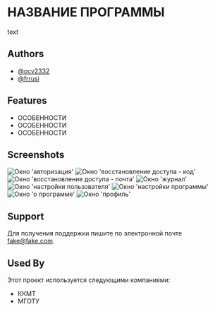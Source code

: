 # НАЗВАНИЕ ПРОГРАММЫ

text


## Authors

- [@ocv2332](https://github.com/ocv2332)
- [@frrusi](https://github.com/frrusi)


## Features

- ОСОБЕННОСТИ
- ОСОБЕННОСТИ
- ОСОБЕННОСТИ


## Screenshots

![Окно 'авторизация'](https://user-images.githubusercontent.com/75139331/166671989-e025982e-9893-4dda-9f63-dc98a195b4a3.png)
![Окно 'восстановление доступа - код'](https://user-images.githubusercontent.com/75139331/166671998-7d861a77-e612-4667-920c-10b972575a18.png)
![Окно 'восстановление доступа - почта'](https://user-images.githubusercontent.com/75139331/166672000-7d4872af-1692-4da3-8727-5005cdfd1809.png)
![Окно 'журнал'](https://user-images.githubusercontent.com/75139331/166672002-8faa90d1-2e3f-4d73-b915-a945fad505b7.png)
![Окно 'настройки пользователя'](https://user-images.githubusercontent.com/75139331/166672003-c2c82741-0149-473d-ab8d-e94f5cfc5f35.png)
![Окно 'настройки программы'](https://user-images.githubusercontent.com/75139331/166672005-2e0361c0-2c63-416f-97e3-507bb6f5d593.png)
![Окно 'о программе'](https://user-images.githubusercontent.com/75139331/166672006-2c71ee76-0338-47b7-817b-0409a2a9ce19.png)
![Окно 'профиль'](https://user-images.githubusercontent.com/75139331/166672009-2cab6fcf-7d2f-4109-bb22-134a5a03418e.png)


## Support

Для получения поддержки пишите по электронной почте fake@fake.com.


## Used By

Этот проект используется следующими компаниями:

- ККМТ
- МГОТУ

